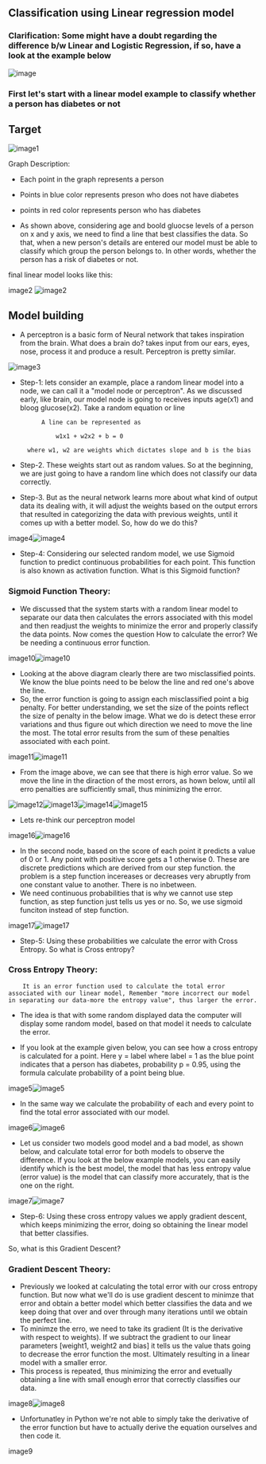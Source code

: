 ## Classification using Linear regression model

### Clarification: Some might have a doubt regarding the difference b/w Linear and Logistic Regression, if so, have a look at the example below
![image](https://user-images.githubusercontent.com/63995834/121844304-66e6df80-cd01-11eb-8845-bb19edd84409.png)

### First let's start with a linear model example to classify whether a person has diabetes or not

## Target

![image1](https://user-images.githubusercontent.com/63995834/121881935-84ca3980-cd2d-11eb-90f5-b4d14e139547.jpg)

Graph Description:
* Each point in the graph represents a person
* Points in blue color represents preson who does not have diabetes
* points in red color represents person who has diabetes

* As shown above, considering age and boold gluocse levels of a person on x and y axis, we need to find a line that best classifies the data. So that, when a new person's details are entered our model must be able to classify which group the person belongs to. In other words, whether the person has a risk of diabetes or not.

final linear model looks like this:

image2
![image2](https://user-images.githubusercontent.com/63995834/121881966-8dbb0b00-cd2d-11eb-8a70-1cf873641e30.jpg)

## Model building

* A perceptron is a basic form of Neural network that takes inspiration from the brain. What does a brain do? takes input from our ears, eyes, nose, process it and produce a result. Perceptron is pretty similar.

![image3](https://user-images.githubusercontent.com/63995834/121881999-97dd0980-cd2d-11eb-9efa-317241d97f4c.jpg)

* Step-1: lets consider an example, place a random linear model into a node, we can call it a "model node or perceptron". As we discussed early, like brain, our model node is going to receives inputs age(x1) and bloog glucose(x2). Take a random equation or line 

            A line can be represented as 

                w1x1 + w2x2 + b = 0

        where w1, w2 are weights which dictates slope and b is the bias

* Step-2. These weights start out as random values. So at the beginning, we are just going to have a random line which does not classify our data correctly.
* Step-3. But as the neural network learns more about what kind of output data its dealing with, it will adjust the weights based on the output errors that resulted in categorizing the data with previous weights, until it comes up with a better model. So, how do we do this?

image4![image4](https://user-images.githubusercontent.com/63995834/121882012-9dd2ea80-cd2d-11eb-8b05-f0c1655144b0.jpg)

* Step-4: Considering our selected random model, we use Sigmoid function to predict continuous probabilities for each point. This function is also known as activation function. What is this Sigmoid function?

### Sigmoid Function Theory:

* We discussed that the system starts with a random linear model to separate our data then calculates the errors associated with this model and then readjust the weights to minimize the error and properly classify the data points. Now comes the question How to calculate the error? We be needing a continuous error function.

image10![image10](https://user-images.githubusercontent.com/63995834/121882032-a4616200-cd2d-11eb-8715-76f39e808f8f.jpg)

* Looking at the above diagram clearly there are two misclassified points. We know the blue points need to be below the line and red one's above the line.
* So, the error function is going to assign each misclassified point a big penalty. For better understanding, we set the size of the points reflect the size of penalty in the below image. What we do is detect these error variations and thus figure out which direction we need to move the line the most. The total error results from the sum of these penalties associated with each point.

image11![image11](https://user-images.githubusercontent.com/63995834/121882053-a9261600-cd2d-11eb-91c4-e309191ab22f.jpg)

* From the image above, we can see that there is high error value. So we move the line in the diraction of the most errors, as hown below, until all erro penalties are sufficiently small, thus minimizing the error.

![image12](https://user-images.githubusercontent.com/63995834/121882072-afb48d80-cd2d-11eb-9455-37761194bb7a.jpg)![image13](https://user-images.githubusercontent.com/63995834/121882099-b6db9b80-cd2d-11eb-89a9-e221dc5f7d65.jpg)![image14](https://user-images.githubusercontent.com/63995834/121882116-bb07b900-cd2d-11eb-8395-d6a74a85d7b4.jpg)![image15](https://user-images.githubusercontent.com/63995834/121882128-bf33d680-cd2d-11eb-81bd-960fbc351f29.jpg)

* Lets re-think our perceptron model

image16![image16](https://user-images.githubusercontent.com/63995834/121882141-c4912100-cd2d-11eb-9147-f5798099124e.jpg)

* In the second node, based on the score of each point it predicts a value of 0 or 1. Any point with positive score gets a 1 otherwise 0. These are discrete predictions which are derived from our step function. the problem is a step function incereases or decreases very abruptly from one constant value to another. There is no inbetween.
* We need continuous probabilities that is why we cannot use step function, as step function just tells us yes or no. So, we use sigmoid funciton instead of step function.

image17![image17](https://user-images.githubusercontent.com/63995834/121882152-ca870200-cd2d-11eb-9f50-7fdbb40e4b38.jpg)

* Step-5: Using these probabilities we calculate the error with Cross Entropy. So what is Cross entropy? 

### Cross Entropy Theory:

        It is an error function used to calculate the total error associated with our linear model, Remember "more incorrect our model in separating our data-more the entropy value", thus larger the error.

* The idea is that with some random displayed data the computer will display some random model, based on that model it needs to calculate the error.

* If you look at the example given below, you can see how a cross entropy is calculated for a point. Here y = label where label = 1 as the blue point indicates that a person has diabetes, probability p = 0.95, using the formula calculate probability of a point being blue.

image5![image5](https://user-images.githubusercontent.com/63995834/121882162-cf4bb600-cd2d-11eb-9b2f-cd3469480c27.jpg)

* In the same way we calculate the probability of each and every point to find the total error associated with our model.

image6![image6](https://user-images.githubusercontent.com/63995834/121882174-d377d380-cd2d-11eb-8050-6dc0cd7d8654.jpg)

* Let us consider two models good model and a bad model, as shown below, and calculate total error for both models to observe the difference. If you look at the below example models, you can easily identify which is the best model, the model that has less entropy value (error value) is the model that can classify more accurately, that is the one on the right.

image7![image7](https://user-images.githubusercontent.com/63995834/121882189-d96db480-cd2d-11eb-9ca8-7a50ab45c95f.jpg)

* Step-6: Using these cross entropy values we apply gradient descent, which keeps minimizing the error, doing so obtaining the linear model that better classifies.

So, what is this Gradient Descent?

### Gradient Descent Theory:
* Previously we looked at calculating the total error with our cross entropy function. But now what we'll do is use gradient descent to minimze that error and obtain a better model which better classifies the data and we keep doing that over and over through many iterations until we obtain the perfect line.
* To minimze the erro, we need to take its gradient (It is the derivative with respect to weights). If we subtract the gradient to our linear parameters [weight1, weight2 and bias] it tells us the value thats going to decrease the error function the most. Ultimately resulting in a linear model with a smaller error.
* This process is repeated, thus minimizing the error and evetually obtaining a line with small enough error that correctly classifies our data.

image8![image8](https://user-images.githubusercontent.com/63995834/121882206-dffc2c00-cd2d-11eb-878a-df5bfe9a50a2.jpg)

* Unfortunatley in Python we're not able to simply take the derivative of the error function but have to actually derive the equation ourselves and then code it.

image9
